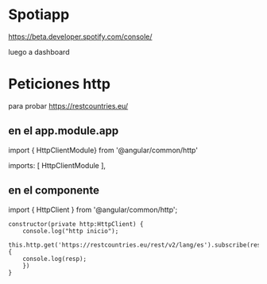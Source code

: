 # Spotiapp

https://beta.developer.spotify.com/console/

luego a dashboard

# Peticiones http

para probar
https://restcountries.eu/

## en el app.module.app

import { HttpClientModule} from '@angular/common/http'

  imports: [
    HttpClientModule
  ],

## en el componente 

  import { HttpClient } from '@angular/common/http';
 
    constructor(private http:HttpClient) { 
        console.log("http inicio");
        this.http.get('https://restcountries.eu/rest/v2/lang/es').subscribe(resp=>{
        console.log(resp);
        })
    }
